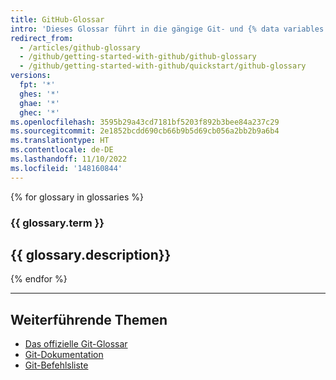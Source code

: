 ```yaml
---
title: GitHub-Glossar
intro: 'Dieses Glossar führt in die gängige Git- und {% data variables.product.prodname_dotcom %}-Terminologie ein.'
redirect_from:
  - /articles/github-glossary
  - /github/getting-started-with-github/github-glossary
  - /github/getting-started-with-github/quickstart/github-glossary
versions:
  fpt: '*'
  ghes: '*'
  ghae: '*'
  ghec: '*'
ms.openlocfilehash: 3595b29a43cd7181bf5203f892b3bee84a237c29
ms.sourcegitcommit: 2e1852bcdd690cb66b9b5d69cb056a2bb2b9a6b4
ms.translationtype: HT
ms.contentlocale: de-DE
ms.lasthandoff: 11/10/2022
ms.locfileid: '148160844'
---
```

{% for glossary in glossaries %}
  ### {{ glossary.term }}
  {{ glossary.description}}
  ---
{% endfor %}

---

## Weiterführende Themen

- [Das offizielle Git-Glossar](https://www.kernel.org/pub/software/scm/git/docs/gitglossary.html)
- [Git-Dokumentation](https://git-scm.com/doc)
- [Git-Befehlsliste](https://git-scm.com/docs)
